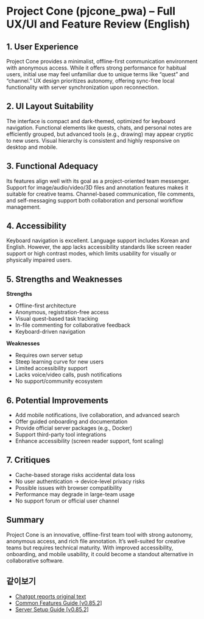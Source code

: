 # Project Cone (pjcone_pwa) – Full UX/UI and Feature Review (English)

## 1. User Experience

Project Cone provides a minimalist, offline-first communication environment with anonymous access. While it offers strong performance for habitual users, initial use may feel unfamiliar due to unique terms like “quest” and “channel.” UX design prioritizes autonomy, offering sync-free local functionality with server synchronization upon reconnection.

## 2. UI Layout Suitability

The interface is compact and dark-themed, optimized for keyboard navigation. Functional elements like quests, chats, and personal notes are efficiently grouped, but advanced tools (e.g., drawing) may appear cryptic to new users. Visual hierarchy is consistent and highly responsive on desktop and mobile.

## 3. Functional Adequacy

Its features align well with its goal as a project-oriented team messenger. Support for image/audio/video/3D files and annotation features makes it suitable for creative teams. Channel-based communication, file comments, and self-messaging support both collaboration and personal workflow management.

## 4. Accessibility

Keyboard navigation is excellent. Language support includes Korean and English. However, the app lacks accessibility standards like screen reader support or high contrast modes, which limits usability for visually or physically impaired users.

## 5. Strengths and Weaknesses

**Strengths**  
- Offline-first architecture  
- Anonymous, registration-free access  
- Visual quest-based task tracking  
- In-file commenting for collaborative feedback  
- Keyboard-driven navigation  

**Weaknesses**  
- Requires own server setup  
- Steep learning curve for new users  
- Limited accessibility support  
- Lacks voice/video calls, push notifications  
- No support/community ecosystem

## 6. Potential Improvements

- Add mobile notifications, live collaboration, and advanced search  
- Offer guided onboarding and documentation  
- Provide official server packages (e.g., Docker)  
- Support third-party tool integrations  
- Enhance accessibility (screen reader support, font scaling)

## 7. Critiques

- Cache-based storage risks accidental data loss  
- No user authentication → device-level privacy risks  
- Possible issues with browser compatibility  
- Performance may degrade in large-team usage  
- No support forum or official user channel

## Summary

Project Cone is an innovative, offline-first team tool with strong autonomy, anonymous access, and rich file annotation. It’s well-suited for creative teams but requires technical maturity. With improved accessibility, onboarding, and mobile usability, it could become a standout alternative in collaborative software.

## 같이보기
- [Chatgpt reports original text](/assets/posts/pjcone_ai_reports/Project%20Cone%20(pjcone_pwa)%20Web%20App%20Analysis.pdf)
- [Common Features Guide [v0.85.2]](https://is2you2.github.io/posts/instruction-pjcone-basic/)
- [Server Setup Guide [v0.85.2]](https://is2you2.github.io/posts/instruction-pjcone-server/)
